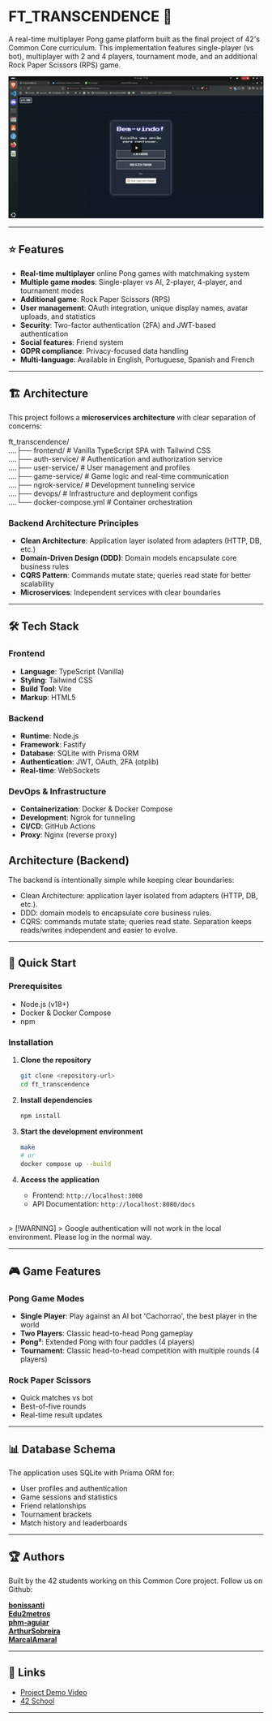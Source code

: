 # FT_TRANSCENDENCE 🏓

A real-time multiplayer Pong game platform built as the final project of 42's Common Core curriculum. This implementation features single-player (vs bot), multiplayer with 2 and 4 players, tournament mode, and an additional Rock Paper Scissors (RPS) game.

[![Watch the Demo](.github/thumb.png)](https://drive.google.com/file/d/13-LrXIbCxl5CwCafj5Glb7it4JLWT2Y7/view?usp=sharing)

---

## :star: Features

- **Real-time multiplayer** online Pong games with matchmaking system
- **Multiple game modes**: Single-player vs AI, 2-player, 4-player, and tournament modes
- **Additional game**: Rock Paper Scissors (RPS)
- **User management**: OAuth integration, unique display names, avatar uploads, and statistics
- **Security**: Two-factor authentication (2FA) and JWT-based authentication
- **Social features**: Friend system
- **GDPR compliance**: Privacy-focused data handling
- **Multi-language**: Available in English, Portuguese, Spanish and French

---

## 🏗️ Architecture

This project follows a **microservices architecture** with clear separation of concerns:

ft_transcendence/ <br>
....├── frontend/           # Vanilla TypeScript SPA with Tailwind CSS <br>
....├── auth-service/       # Authentication and authorization service <br>
....├── user-service/       # User management and profiles <br>
....├── game-service/       # Game logic and real-time communication <br>
....├── ngrok-service/      # Development tunneling service <br>
....├── devops/             # Infrastructure and deployment configs<br> 
....└── docker-compose.yml  # Container orchestration<br>



### Backend Architecture Principles

- **Clean Architecture**: Application layer isolated from adapters (HTTP, DB, etc.)
- **Domain-Driven Design (DDD)**: Domain models encapsulate core business rules
- **CQRS Pattern**: Commands mutate state; queries read state for better scalability
- **Microservices**: Independent services with clear boundaries

---

## 🛠️ Tech Stack

### Frontend
- **Language**: TypeScript (Vanilla)
- **Styling**: Tailwind CSS
- **Build Tool**: Vite
- **Markup**: HTML5

### Backend
- **Runtime**: Node.js
- **Framework**: Fastify
- **Database**: SQLite with Prisma ORM
- **Authentication**: JWT, OAuth, 2FA (otplib)
- **Real-time**: WebSockets

### DevOps & Infrastructure
- **Containerization**: Docker & Docker Compose
- **Development**: Ngrok for tunneling
- **CI/CD**: GitHub Actions
- **Proxy**: Nginx (reverse proxy)


## Architecture (Backend)
The backend is intentionally simple while keeping clear boundaries:
- Clean Architecture: application layer isolated from adapters (HTTP, DB, etc.).
- DDD: domain models to encapsulate core business rules.
- CQRS: commands mutate state; queries read state. Separation keeps reads/writes independent and easier to evolve.

---

## 🚀 Quick Start

### Prerequisites
- Node.js (v18+)
- Docker & Docker Compose
- npm

### Installation

1. **Clone the repository**
   ```bash
   git clone <repository-url>
   cd ft_transcendence
   ```

2. **Install dependencies**
   ```bash
   npm install
   ```

3. **Start the development environment**
   ```bash
   make
   # or
   docker compose up --build
   ```

4. **Access the application**
    - Frontend: `http://localhost:3000`
    - API Documentation: `http://localhost:8080/docs`
<br>
> [!WARNING]
> Google authentication will not work in the local environment. Please log in the normal way.

---

## 🎮 Game Features

### Pong Game Modes
- **Single Player**: Play against an AI bot 'Cachorrao', the best player in the world
- **Two Players**: Classic head-to-head Pong gameplay
- **Pong²**: Extended Pong with four paddles (4 players)
- **Tournament**: Classic head-to-head competition with multiple rounds (4 players)

### Rock Paper Scissors
- Quick matches vs bot
- Best-of-five rounds
- Real-time result updates

---

## 📊 Database Schema

The application uses SQLite with Prisma ORM for:
- User profiles and authentication
- Game sessions and statistics
- Friend relationships
- Tournament brackets
- Match history and leaderboards

---

## 🏆 Authors

Built by the 42 students working on this Common Core project. Follow us on Github:

**[bonissanti](https://github.com/bonissanti)**<br>
**[Edu2metros](https://github.com/Edu2metros)**<br>
**[phm-aguiar](https://github.com/phm-aguiar)**<br>
**[ArthurSobreira](https://github.com/ArthurSobreira)**<br>
**[MarcalAmaral](https://github.com/MarcalAmaral)**

---

## 🔗 Links

- [Project Demo Video](https://drive.google.com/file/d/13-LrXIbCxl5CwCafj5Glb7it4JLWT2Y7/view?usp=sharing)
- [42 School](https://42.fr/)

---


